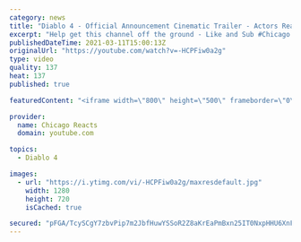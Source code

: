 ```yaml
---
category: news
title: "Diablo 4 - Official Announcement Cinematic Trailer - Actors React"
excerpt: "Help get this channel off the ground - Like and Sub #Chicago #Blind #React."
publishedDateTime: 2021-03-11T15:00:13Z
originalUrl: "https://youtube.com/watch?v=-HCPFiw0a2g"
type: video
quality: 137
heat: 137
published: true

featuredContent: "<iframe width=\"800\" height=\"500\" frameborder=\"0\" src=\"https://www.youtube.com/embed/-HCPFiw0a2g\" allow=\"accelerometer; autoplay; encrypted-media; gyroscope; picture-in-picture\" allowfullscreen></iframe>"

provider:
  name: Chicago Reacts
  domain: youtube.com

topics:
  - Diablo 4

images:
  - url: "https://i.ytimg.com/vi/-HCPFiw0a2g/maxresdefault.jpg"
    width: 1280
    height: 720
    isCached: true

secured: "pFGA/TcySCgY7zbvPip7m2JbfHuwYSSoR2Z8aKrEaPmBxn25IT0NxpHHU6XnFpRQGYXUSCPjKXRYmZhyxj90rRPAUm80AqiQ8ZYRlV9UWo3OaZM9OxGgIz/m59qH5r7Fq7TpMLh8BFGhzIg2QXXbdD/FxmzuewdaLNQBdpPmPXV5ogv/kB/zawh4BiIVDYNx6MYFxj3+2jn2Pl1StyB6fhPYuZeWt5LNxg+XzfBK5eBx3PZyT/QayJoxX0FrixEMHiY6Cczg/8b/wol/0+2ZB/lklsDqhXdg3p2v6kEYJAqZpcT+3F1vR/P0Vf0GZ6rB/49orXEac1hxvCvroFB0bwfaJU6I8uWSWa3bImHxDhvc3qzkfvuw95lU2U3PLV1DumfztC9fh+XM2SffoiTk+o2w5gI8oVFqhPfLevvCSfbXmlG9JcerkKL0dTYxHsY8;ztKo5Ro93X6F25na+D6d6g=="
---
```



